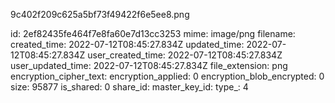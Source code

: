 9c402f209c625a5bf73f49422f6e5ee8.png

id: 2ef82435fe464f7e8fa60e7d13cc3253
mime: image/png
filename: 
created_time: 2022-07-12T08:45:27.834Z
updated_time: 2022-07-12T08:45:27.834Z
user_created_time: 2022-07-12T08:45:27.834Z
user_updated_time: 2022-07-12T08:45:27.834Z
file_extension: png
encryption_cipher_text: 
encryption_applied: 0
encryption_blob_encrypted: 0
size: 95877
is_shared: 0
share_id: 
master_key_id: 
type_: 4